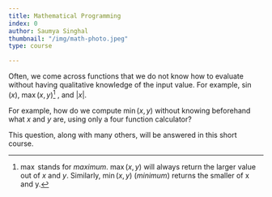 ```yaml
---
title: Mathematical Programming
index: 0
author: Saumya Singhal
thumbnail: "/img/math-photo.jpeg"
type: course

---
```


Often, we come across functions that we do not know how to evaluate without having qualitative knowledge of the input value. For example, $\sin(x)$, $\max(x, y)$[^1] , and $|x|$.


For example, how do we compute  $\min(x,y)$  without knowing beforehand what  $x$  and  $y$  are, using only a four function calculator?

This question, along with many others, will be answered in this short course.

[^1]: $\max$ stands for *maximum*. $\max(x,y)$ will always return the larger value out of $x$ and $y$. Similarly, $\min(x,y)$ (*minimum*) returns the smaller of x and y.
<!--stackedit_data:
eyJoaXN0b3J5IjpbMTc3OTE1MDU4NSwtMTYyNjkyNDA5NCw4Mz
Y3MTE5MTAsLTIwMzkxMzg4OTgsMTc2MTYxNTU3OSwtMTM5OTQ2
NzkyXX0=
-->